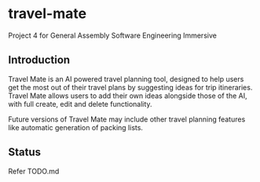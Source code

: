 # travel-mate
Project 4 for General Assembly Software Engineering Immersive 

## Introduction
Travel Mate is an AI powered travel planning tool, designed to help users get the most out of their travel plans 
by suggesting ideas for trip itineraries. Travel Mate allows users to add their own ideas alongside those of the AI, with full create, edit and delete functionality. 

Future versions of Travel Mate may include other travel planning features like automatic generation of packing lists. 

## Status
Refer TODO.md 